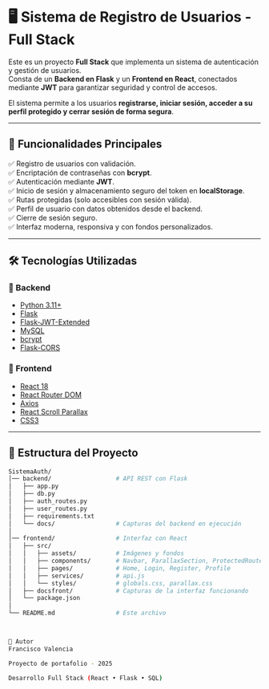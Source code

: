 # 🖥️ Sistema de Registro de Usuarios - Full Stack  

Este es un proyecto **Full Stack** que implementa un sistema de autenticación y gestión de usuarios.  
Consta de un **Backend en Flask** y un **Frontend en React**, conectados mediante **JWT** para garantizar seguridad y control de accesos.  

El sistema permite a los usuarios **registrarse, iniciar sesión, acceder a su perfil protegido y cerrar sesión de forma segura**.  

---

## 📌 Funcionalidades Principales  

✅ Registro de usuarios con validación.  
✅ Encriptación de contraseñas con **bcrypt**.  
✅ Autenticación mediante **JWT**.  
✅ Inicio de sesión y almacenamiento seguro del token en **localStorage**.  
✅ Rutas protegidas (solo accesibles con sesión válida).  
✅ Perfil de usuario con datos obtenidos desde el backend.  
✅ Cierre de sesión seguro.  
✅ Interfaz moderna, responsiva y con fondos personalizados.  

---

## 🛠️ Tecnologías Utilizadas  

### 🔹 Backend  
- [Python 3.11+](https://www.python.org/)  
- [Flask](https://flask.palletsprojects.com/)  
- [Flask-JWT-Extended](https://flask-jwt-extended.readthedocs.io/)  
- [MySQL](https://www.mysql.com/)  
- [bcrypt](https://pypi.org/project/bcrypt/)  
- [Flask-CORS](https://flask-cors.readthedocs.io/)  

### 🔹 Frontend  
- [React 18](https://react.dev/)  
- [React Router DOM](https://reactrouter.com/en/main)  
- [Axios](https://axios-http.com/)  
- [React Scroll Parallax](https://react-scroll-parallax.damnthat.tv/)  
- [CSS3](https://developer.mozilla.org/es/docs/Web/CSS)  

---

## 📂 Estructura del Proyecto  

```bash
SistemaAuth/
│── backend/                  # API REST con Flask
│   ├── app.py
│   ├── db.py
│   ├── auth_routes.py
│   ├── user_routes.py
│   ├── requirements.txt
│   └── docs/                 # Capturas del backend en ejecución
│
│── frontend/                 # Interfaz con React
│   ├── src/
│   │   ├── assets/           # Imágenes y fondos
│   │   ├── components/       # Navbar, ParallaxSection, ProtectedRoute
│   │   ├── pages/            # Home, Login, Register, Profile
│   │   ├── services/         # api.js
│   │   └── styles/           # globals.css, parallax.css
│   ├── docsfront/            # Capturas de la interfaz funcionando
│   └── package.json
│
└── README.md                 # Este archivo



📌 Autor
Francisco Valencia

Proyecto de portafolio - 2025

Desarrollo Full Stack (React • Flask • SQL)